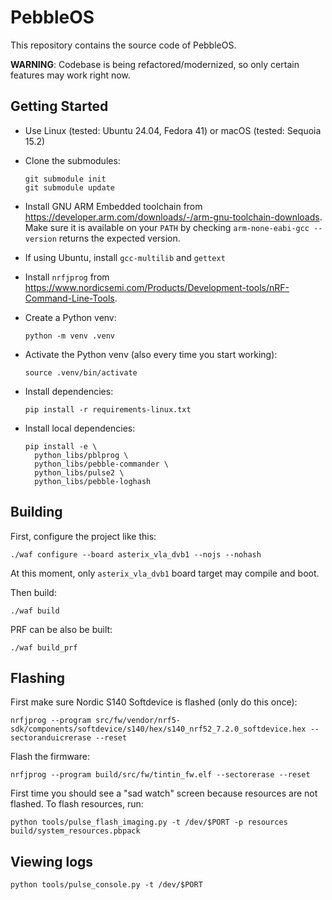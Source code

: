 # PebbleOS

This repository contains the source code of PebbleOS.

**WARNING**: Codebase is being refactored/modernized, so only certain features
may work right now.

## Getting Started

- Use Linux (tested: Ubuntu 24.04, Fedora 41) or macOS (tested: Sequoia 15.2)
- Clone the submodules:
  ```shell
  git submodule init
  git submodule update
  ```
- Install GNU ARM Embedded toolchain from
  https://developer.arm.com/downloads/-/arm-gnu-toolchain-downloads. Make
  sure it is available on your `PATH` by checking `arm-none-eabi-gcc --version`
  returns the expected version.
- If using Ubuntu, install `gcc-multilib` and `gettext`
- Install `nrfjprog` from
  https://www.nordicsemi.com/Products/Development-tools/nRF-Command-Line-Tools.
- Create a Python venv:

  ```shell
  python -m venv .venv
  ```
- Activate the Python venv (also every time you start working):
  ```shell
  source .venv/bin/activate
  ```
- Install dependencies:
  ```shell
  pip install -r requirements-linux.txt
  ```
- Install local dependencies:
  ```shell
  pip install -e \
    python_libs/pblprog \
    python_libs/pebble-commander \
    python_libs/pulse2 \
    python_libs/pebble-loghash
  ```

## Building

First, configure the project like this:

```shell
./waf configure --board asterix_vla_dvb1 --nojs --nohash
```

At this moment, only `asterix_vla_dvb1` board target may compile and boot.

Then build:

```shell
./waf build
```

PRF can be also be built:

```shell
./waf build_prf
```

## Flashing

First make sure Nordic S140 Softdevice is flashed (only do this once):

```shell
nrfjprog --program src/fw/vendor/nrf5-sdk/components/softdevice/s140/hex/s140_nrf52_7.2.0_softdevice.hex --sectoranduicrerase --reset
```

Flash the firmware:

```shell
nrfjprog --program build/src/fw/tintin_fw.elf --sectorerase --reset
```

First time you should see a "sad watch" screen because resources are not
flashed. To flash resources, run:

```shell
python tools/pulse_flash_imaging.py -t /dev/$PORT -p resources build/system_resources.pbpack
```

## Viewing logs

```shell
python tools/pulse_console.py -t /dev/$PORT
```
